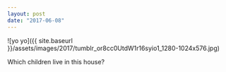 ```yaml
---
layout: post
date: "2017-06-08"
---
```


![yo yo]({{ site.baseurl }}/assets/images/2017/tumblr_or8cc0UtdW1r16syio1_1280-1024x576.jpg)

Which children live in this house?
